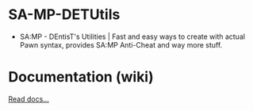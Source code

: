 # SA-MP-DETUtils
- SA:MP - DEntisT's Utilities | Fast and easy ways to create with actual Pawn syntax, provides SA:MP Anti-Cheat and way more stuff.

# Documentation (wiki)

[Read docs...](d_docs.md)
